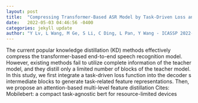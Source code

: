 ```yaml
---
layout: post
title:  "Compressing Transformer-Based ASR Model by Task-Driven Loss and Attention-Based Multi-Level Feature Distillation"
date:   2022-05-03 04:46:56 -0400
categories: jekyll update
author: "Y Lv, L Wang, M Ge, S Li, C Ding, L Pan, Y Wang - ICASSP 2022-2022 IEEE , 2022"
---
```

The current popular knowledge distillation (KD) methods effectively compress the transformer-based end-to-end speech recognition model. However, existing methods fail to utilize complete information of the teacher model, and they distill only a limited number of blocks of the teacher model. In this study, we first integrate a task-driven loss function into the decoder s intermediate blocks to generate task-related feature representations. Then, we propose an attention-based multi-level feature distillation Cites: Mobilebert: a compact task-agnostic bert for resource-limited devices